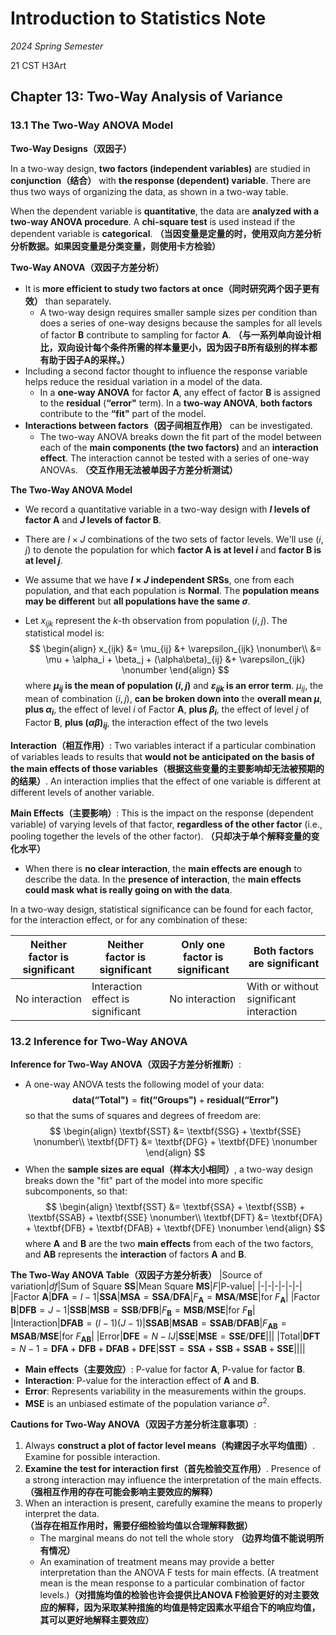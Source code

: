 # Introduction to Statistics Note

*2024 Spring Semester*

$\text{21 CST H3Art}$

## Chapter 13: Two-Way Analysis of Variance

### 13.1 The Two-Way ANOVA Model

**Two-Way Designs（双因子）**

In a two-way design, **two factors (independent variables)** are studied in **conjunction（结合）** with **the response (dependent) variable**. There are thus two ways of organizing the data, as shown in a two-way table.

When the dependent variable is **quantitative**, the data are **analyzed with a two-way ANOVA procedure**. A **chi-square test** is used instead if the dependent variable is **categorical**. **（当因变量是定量的时，使用双向方差分析分析数据。如果因变量是分类变量，则使用卡方检验）**

**Two-Way ANOVA（双因子方差分析）**
- It is **more efficient to study two factors at once（同时研究两个因子更有效）** than separately.
  - A two-way design requires smaller sample sizes per condition than does a series of one-way designs because the samples for all levels of factor $\textbf{B}$ contribute to sampling for factor $\textbf{A}$. **（与一系列单向设计相比，双向设计每个条件所需的样本量更小，因为因子$\textbf{B}$所有级别的样本都有助于因子$\textbf{A}$的采样。）**
- Including a second factor thought to influence the response variable helps reduce the residual variation in a model of the data.
  - In a **one-way ANOVA** for factor $\textbf{A}$, any effect of factor $\textbf{B}$ is assigned to the $\textbf{residual}$ ($\textbf{``error"}$ term). In a **two-way ANOVA**, **both factors** contribute to the $\textbf{``fit"}$ part of the model.
- **Interactions between factors（因子间相互作用）** can be investigated.
  - The two-way ANOVA breaks down the fit part of the model between each of the **main components (the two factors)** and an **interaction effect**. The interaction cannot be tested with a series of one-way ANOVAs. **（交互作用无法被单因子方差分析测试）**

**The Two-Way ANOVA Model**

- We record a quantitative variable in a two-way design with **$I$ levels of factor $\textbf{A}$** and **$J$ levels of factor $\textbf{B}$**.

- There are $I × J$ combinations of the two sets of factor levels. We'll use $(i,j)$ to denote the population for which **factor $\textbf{A}$ is at level $i$** and **factor $\textbf{B}$ is at level $j$**.

- We assume that we have **$I × J$ independent SRSs**, one from each population, and that each population is **Normal**. The **population means may be different** but **all populations have the same $σ$**.

- Let $x_{ijk}$ represent the $k$-th observation from population $(i,j)$. The statistical model is:
$$
\begin{align}
    x_{ijk} &= \mu_{ij} &+ \varepsilon_{ijk} \nonumber\\
    &= \mu + \alpha_i + \beta_j + (\alpha\beta)_{ij} &+ \varepsilon_{ijk} \nonumber
\end{align}
$$
where **$μ_{ij}$ is the mean of population $(i,j)$** and **$ε_{ijk}$ is an error term**. 
$μ_{ij}$, the mean of combination $(i,j)$, **can be broken down into** the **overall mean $μ$**, **plus $α_i$**, the effect of level $i$ of Factor $\textbf{A}$, **plus $β_i$**, the effect of level $j$ of Factor $\textbf{B}$, **plus $(αβ)_{ij}$**, the interaction effect of the two levels

**Interaction（相互作用）**: Two variables interact if a particular combination of variables leads to results that **would not be anticipated on the basis of the main effects of those variables（根据这些变量的主要影响却无法被预期的的结果）**. An interaction implies that the effect of one variable is different at different levels of another variable.

**Main Effects（主要影响）**: This is the impact on the response (dependent variable) of varying levels of that factor, **regardless of the other factor** (i.e., pooling together the levels of the other factor). **（只却决于单个解释变量的变化水平）**
- When there is **no clear interaction**, the **main effects are enough** to describe the data. In the **presence of interaction**, the **main effects could mask what is really going on with the data**.

In a two-way design, statistical significance can be found for each factor, for the interaction effect, or for any combination of these:

|Neither factor is significant|Neither factor is significant|Only one factor is significant|Both factors are significant|
|-|-|-|-|
|No interaction|Interaction effect is significant|No interaction|With or without significant interaction|

### 13.2 Inference for Two-Way ANOVA

**Inference for Two-Way ANOVA（双因子方差分析推断）**:
- A one-way ANOVA tests the following model of your data:
$$
\textbf{data(``Total")} = \textbf{fit(``Groups")} + \textbf{residual(``Error")}
$$
so that the sums of squares and degrees of freedom are:
$$
\begin{align}
    \textbf{SST} &= \textbf{SSG} + \textbf{SSE} \nonumber\\
    \textbf{DFT} &= \textbf{DFG} + \textbf{DFE} \nonumber
\end{align}
$$
- When the **sample sizes are equal（样本大小相同）**, a two-way design breaks down the "fit" part of the model into more specific subcomponents, so that:
$$
\begin{align}
    \textbf{SST} &= \textbf{SSA} + \textbf{SSB} + \textbf{SSAB} + \textbf{SSE} \nonumber\\
    \textbf{DFT} &= \textbf{DFA} + \textbf{DFB} + \textbf{DFAB} + \textbf{DFE} \nonumber
\end{align}
$$
where $\mathbf{A}$ and $\mathbf{B}$ are the two **main effects** from each of the two factors, and $\mathbf{AB}$ represents the **interaction** of factors $\mathbf{A}$ and $\mathbf{B}$.

**The Two-Way ANOVA Table（双因子方差分析表）**
|Source of variation|$df$|Sum of Square $\textbf{SS}$|Mean Square $\textbf{MS}$|$F$|P-value|
|-|-|-|-|-|-|
|Factor $\mathbf{A}$|$\mathbf{DFA} = I - 1$|$\textbf{SSA}$|$\textbf{MSA} = \textbf{SSA}/\mathbf{DFA}$|$F_\mathbf{A} = \textbf{MSA}/\textbf{MSE}$|for $F_\mathbf{A}$|
|Factor $\mathbf{B}$|$\mathbf{DFB} = J - 1$|$\textbf{SSB}$|$\textbf{MSB} = \textbf{SSB}/\mathbf{DFB}$|$F_\mathbf{B} = \textbf{MSB}/\textbf{MSE}$|for $F_\mathbf{B}$|
|Interaction|$\mathbf{DFAB} = (I - 1)(J - 1)$|$\textbf{SSAB}$|$\textbf{MSAB} = \textbf{SSAB}/\mathbf{DFAB}$|$F_\mathbf{AB} = \textbf{MSAB}/\textbf{MSE}$|for $F_\mathbf{AB}$|
|Error|$\textbf{DFE} = N - IJ$|$\textbf{SSE}$|$\textbf{MSE} = \textbf{SSE}/\textbf{DFE}$|||
|Total|$\textbf{DFT} = N - 1 =\textbf{DFA}+\textbf{DFB}+\textbf{DFAB}+\textbf{DFE}$|$\textbf{SST} =\textbf{SSA}+\textbf{SSB}+\textbf{SSAB}+\textbf{SSE}$||||

- **Main effects（主要效应）**: P-value for factor $\textbf{A}$, P-value for factor $\textbf{B}$.
- **Interaction**: P-value for the interaction effect of $\textbf{A}$ and $\textbf{B}$.
- **Error**: Represents variability in the measurements within the groups.
- $\textbf{MSE}$ is an unbiased estimate of the population variance $\sigma^2$.

**Cautions for Two-Way ANOVA（双因子方差分析注意事项）**:
1. Always **construct a plot of factor level means（构建因子水平均值图）**. Examine for possible interaction.
2. **Examine the test for interaction first（首先检验交互作用）**. Presence of a strong interaction may influence the interpretation of the main effects. **（强相互作用的存在可能会影响主要效应的解释）**
3. When an interaction is present, carefully examine the means to properly interpret the data. **（当存在相互作用时，需要仔细检验均值以合理解释数据）**
    - The marginal means do not tell the whole story **（边界均值不能说明所有情况）**
    - An examination of treatment means may provide a better interpretation than the ANOVA F tests for main effects. (A treatment mean is the mean response to a particular combination of factor levels.)**（对措施均值的检验也许会提供比ANOVA F检验更好的对主要效应的解释，因为采取某种措施的均值是特定因素水平组合下的响应均值，其可以更好地解释主要效应）**
